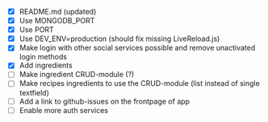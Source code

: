 - [x] README.md (updated)
- [x] Use MONGODB_PORT
- [x] Use PORT
- [x] Use DEV_ENV=production (should fix missing LiveReload.js)
- [x] Make login with other social services possible and remove unactivated login methods
- [x] Add ingredients 
- [ ] Make ingredient CRUD-module (?)
- [ ] Make recipes ingredients to use the CRUD-module (list instead of single textfield)
- [ ] Add a link to github-issues on the frontpage of app
- [ ] Enable more auth services
